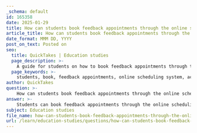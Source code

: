 ```yaml
---
_schema: default
id: 165358
date: 2025-01-29
title: How can students book feedback appointments through the online scheduling system?
article_title: How can students book feedback appointments through the online scheduling system?
date_format: MMM DD, YYYY
post_on_text: Posted on
seo:
  title: QuickTakes | Education studies
  page_description: >-
    A guide for students on how to book feedback appointments through the online scheduling system, detailing steps from accessing the platform to preparing for their session.
  page_keywords: >-
    students, book, feedback appointments, online scheduling system, academic support, writing center, appointment types, time slots, confirm appointment, receive confirmation, prepare for session, writing support, academic success
author: QuickTakes
question: >-
    How can students book feedback appointments through the online scheduling system?
answer: >-
    Students can book feedback appointments through the online scheduling system by following these steps:\n\n1. **Access the Scheduling Platform**: Students should visit the academic support service's website or the designated scheduling platform associated with their writing center.\n\n2. **Select Appointment Type**: They can choose from various appointment types, including in-person, online, or written feedback appointments, depending on their preference and availability.\n\n3. **Choose a Time Slot**: After selecting the appointment type, students can view available time slots. It is advisable to book appointments early to secure their preferred times, as availability may vary based on demand.\n\n4. **Confirm the Appointment**: Once a time slot is selected, students will need to confirm their appointment. They may be required to provide some information about the writing piece or topic they need feedback on.\n\n5. **Receive Confirmation**: After booking, students should receive a confirmation of their appointment, which may include details on how to connect for online sessions or where to meet for in-person appointments.\n\n6. **Prepare for the Session**: Students are encouraged to prepare any materials or questions they have in advance to make the most of their feedback session.\n\nBy utilizing the online scheduling system, students can efficiently access writing support tailored to their needs, ensuring they receive the assistance necessary for their academic success.
subject: Education studies
file_name: how-can-students-book-feedback-appointments-through-the-online-scheduling-system.md
url: /learn/education-studies/questions/how-can-students-book-feedback-appointments-through-the-online-scheduling-system
---
```


&nbsp;